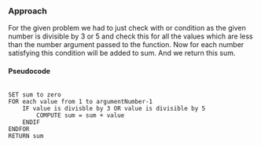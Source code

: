 ### Approach

For the given problem we had to just check with or condition as the given number is divisible by 3 or 5 and check this for all the values which are less than the number argument passed to the function. Now for each number satisfying this condition will be added to sum. And we return this sum.


#### Pseudocode

```

SET sum to zero
FOR each value from 1 to argumentNumber-1
	IF value is divisble by 3 OR value is divisible by 5
		COMPUTE sum = sum + value
	ENDIF
ENDFOR
RETURN sum

```
